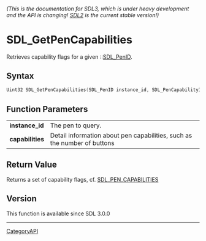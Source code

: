 ###### (This is the documentation for SDL3, which is under heavy development and the API is changing! [SDL2](https://wiki.libsdl.org/SDL2/) is the current stable version!)
# SDL_GetPenCapabilities

Retrieves capability flags for a given ::[SDL_PenID](SDL_PenID.md).

## Syntax

```c
Uint32 SDL_GetPenCapabilities(SDL_PenID instance_id, SDL_PenCapabilityInfo *capabilities);

```

## Function Parameters

|                      |                                                                          |
| -------------------- | ------------------------------------------------------------------------ |
| **instance_id**      | The pen to query.                                                        |
| **capabilities**     | Detail information about pen capabilities, such as the number of buttons |

## Return Value

Returns a set of capability flags, cf.
[SDL_PEN_CAPABILITIES](SDL_PEN_CAPABILITIES.md)

## Version

This function is available since SDL 3.0.0

----
[CategoryAPI](CategoryAPI.md)
